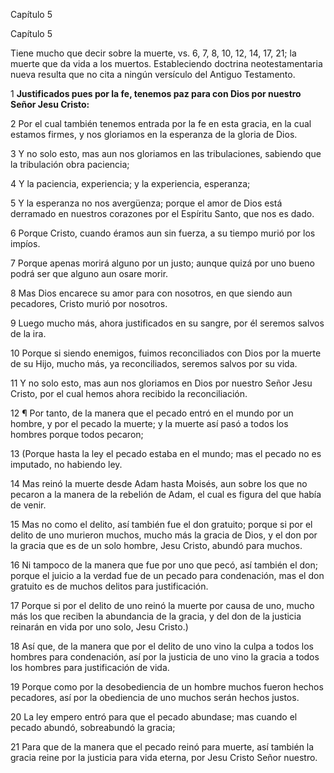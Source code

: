 Capítulo 5

Capítulo 5

Tiene mucho que decir sobre la muerte, vs. 6, 7, 8, 10, 12, 14, 17, 21;
la muerte que da vida a los muertos. Estableciendo doctrina
neotestamentaria nueva resulta que no cita a ningún versículo del
Antiguo Testamento.

1 **Justificados pues por la fe, tenemos paz para con Dios por nuestro
Señor Jesu Cristo:**

2 Por el cual también tenemos entrada por la fe en esta gracia, en la
cual estamos firmes, y nos gloriamos en la esperanza de la gloria de
Dios.

3 Y no solo esto, mas aun nos gloriamos en las tribulaciones, sabiendo
que la tribulación obra paciencia;

4 Y la paciencia, experiencia; y la experiencia, esperanza;

5 Y la esperanza no nos avergüenza; porque el amor de Dios está
derramado en nuestros corazones por el Espíritu Santo, que nos es dado.

6 Porque Cristo, cuando éramos aun sin fuerza, a su tiempo murió por los
impíos.

7 Porque apenas morirá alguno por un justo; aunque quizá por uno bueno
podrá ser que alguno aun osare morir.

8 Mas Dios encarece su amor para con nosotros, en que siendo aun
pecadores, Cristo murió por nosotros.

9 Luego mucho más, ahora justificados en su sangre, por él seremos
salvos de la ira.

10 Porque si siendo enemigos, fuimos reconciliados con Dios por la
muerte de su Hijo, mucho más, ya reconciliados, seremos salvos por su
vida.

11 Y no solo esto, mas aun nos gloriamos en Dios por nuestro Señor Jesu
Cristo, por el cual hemos ahora recibido la reconciliación.

12 ¶ Por tanto, de la manera que el pecado entró en el mundo por un
hombre, y por el pecado la muerte; y la muerte así pasó a todos los
hombres porque todos pecaron;

13 (Porque hasta la ley el pecado estaba en el mundo; mas el pecado no
es imputado, no habiendo ley.

14 Mas reinó la muerte desde Adam hasta Moisés, aun sobre los que no
pecaron a la manera de la rebelión de Adam, el cual es figura del que
había de venir.

15 Mas no como el delito, así también fue el don gratuito; porque si por
el delito de uno murieron muchos, mucho más la gracia de Dios, y el don
por la gracia que es de un solo hombre, Jesu Cristo, abundó para muchos.

16 Ni tampoco de la manera que fue por uno que pecó, así también el don;
porque el juicio a la verdad fue de un pecado para condenación, mas el
don gratuito es de muchos delitos para justificación.

17 Porque si por el delito de uno reinó la muerte por causa de uno,
mucho más los que reciben la abundancia de la gracia, y del don de la
justicia reinarán en vida por uno solo, Jesu Cristo.)

18 Así que, de la manera que por el delito de uno vino la culpa a todos
los hombres para condenación, así por la justicia de uno vino la gracia
a todos los hombres para justificación de vida.

19 Porque como por la desobediencia de un hombre muchos fueron hechos
pecadores, así por la obediencia de uno muchos serán hechos justos.

20 La ley empero entró para que el pecado abundase; mas cuando el pecado
abundó, sobreabundó la gracia;

21 Para que de la manera que el pecado reinó para muerte, así también la
gracia reine por la justicia para vida eterna, por Jesu Cristo Señor
nuestro.

[^1]: Referencia al desglose de este pasaje

[^2]: Referencia al desglose del Ciclo en *La Historia de la Iglesia
    Neotestamentaria*, Librería Bíblica Bautista, Pensacola, FL, 2020.
